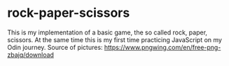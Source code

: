 # rock-paper-scissors
This is my implementation of a basic game, the so called rock, paper, scissors.
At the same time this is my first time practicing JavaScript on my Odin journey.
Source of pictures: https://www.pngwing.com/en/free-png-zbajq/download